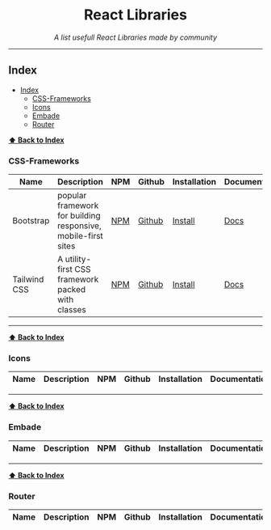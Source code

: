 <div align="center">
    <h1>React Libraries</h1>
    <i>A list usefull React Libraries made by community</i>
</div>

---

## Index

- [Index](#index)
  - [CSS-Frameworks](#css-frameworks)
  - [Icons](#icons)
  - [Embade](#embade)
  - [Router](#router)

**[⬆ Back to Index](#index)**

### CSS-Frameworks
| Name | Description | NPM | Github | Installation | Documentation |
|---|---|---|---|---|---|
| Bootstrap | popular framework for building responsive, mobile-first sites | [NPM](https://www.npmjs.com/package/react-bootstrap) | [Github](https://github.com/react-bootstrap/react-bootstrap) | [Install](https://react-bootstrap.github.io/getting-started/introduction#installation) | [Docs](https://react-bootstrap.github.io/getting-started/introduction/) |
| Tailwind CSS | A utility-first CSS framework packed with classes | [NPM](https://www.npmjs.com/package/tailwindcss) | [Github](https://github.com/tailwindlabs/tailwindcss) | [Install](https://tailwindcss.com/docs/installation) | [Docs](https://tailwindcss.com/docs) |

---

**[⬆ Back to Index](#index)**

### Icons
| Name | Description | NPM | Github | Installation | Documentation |
|---|---|---|---|---|---|

---

**[⬆ Back to Index](#index)**

### Embade
| Name | Description | NPM | Github | Installation | Documentation |
|---|---|---|---|---|---|

---

**[⬆ Back to Index](#index)**

### Router
| Name | Description | NPM | Github | Installation | Documentation |
|---|---|---|---|---|---|
